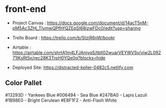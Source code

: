 # front-end
- Project Canvas : https://docs.google.com/document/d/14acT5nM-pM5Ac3ZHj_TlvmwQPfhYQZEpSI68izwFDc0/edit?usp=sharing

- Trello Board : https://trello.com/b/StzjR6nW/bookr

- Airtable : https://airtable.com/shrtA1m4LFJAnjvqS/tblI02wuarVEYWVSv/viw2L09271lKsRt5x/rec28K3TrpH0YQe0q?blocks=hide

- Deployed Site: https://distracted-keller-0482c5.netlify.com

## Color Pallet

#13293D - Yankees Blue
#006494 - Sea Blue
#247BA0 - Lapis Lazuli
#1B98E0 - Bright Cerulean
#E8F1F2 - Anti-Flash White
